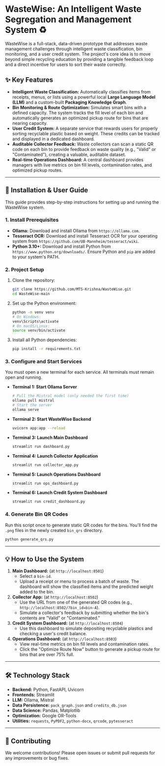 # WasteWise: An Intelligent Waste Segregation and Management System ♻️

WasteWise is a full-stack, data-driven prototype that addresses waste management challenges through intelligent waste classification, bin monitoring, and a user credit system. The project's core idea is to move beyond simple recycling education by providing a tangible feedback loop and a direct incentive for users to sort their waste correctly.

## ✨ Key Features

  * **Intelligent Waste Classification:** Automatically classifies items from receipts, menus, or lists using a powerful local **Large Language Model (LLM)** and a custom-built **Packaging Knowledge Graph**.
  * **Bin Monitoring & Route Optimization:** Simulates smart bins with a defined capacity. The system tracks the fill level of each bin and automatically generates an optimized pickup route for bins that are nearing capacity.
  * **User Credit System:** A separate service that rewards users for properly sorting recyclable plastic based on weight. These credits can be tracked and displayed in a dedicated dashboard.
  * **Auditable Collector Feedback:** Waste collectors can scan a static QR code on each bin to provide feedback on waste quality (e.g., "Valid" or "Contaminated"), creating a valuable, auditable dataset.
  * **Real-time Operations Dashboard:** A central dashboard provides managers with live metrics on bin fill levels, contamination rates, and optimized pickup routes.

-----

## 🚀 Installation & User Guide

This guide provides step-by-step instructions for setting up and running the WasteWise system.

### 1\. Install Prerequisites

  * **Ollama:** Download and install Ollama from `https://ollama.com`.
  * **Tesseract OCR:** Download and install Tesseract OCR for your operating system from `https://github.com/UB-Mannheim/tesseract/wiki`.
  * **Python 3.10+:** Download and install Python from `https://www.python.org/downloads/`. Ensure Python and `pip` are added to your system's PATH.

### 2\. Project Setup

1.  Clone the repository:
    ```bash
    git clone https://github.com/MTS-Krishna/WasteWise.git
    cd WasteWise-main
    ```
2.  Set up the Python environment:
    ```bash
    python -m venv venv
    # On Windows:
    venv\Scripts\activate
    # On macOS/Linux:
    source venv/bin/activate
    ```
3.  Install all Python dependencies:
    ```bash
    pip install -r requirements.txt
    ```

### 3\. Configure and Start Services

You must open a new terminal for each service. All terminals must remain open and running.

  * **Terminal 1: Start Ollama Server**
    ```bash
    # Pull the Mistral model (only needed the first time)
    ollama pull mistral
    # Start the server
    ollama serve
    ```
  * **Terminal 2: Start WasteWise Backend**
    ```bash
    uvicorn app:app --reload
    ```
  * **Terminal 3: Launch Main Dashboard**
    ```bash
    streamlit run dashboard.py
    ```
  * **Terminal 4: Launch Collector Application**
    ```bash
    streamlit run collector_app.py
    ```
  * **Terminal 5: Launch Operations Dashboard**
    ```bash
    streamlit run ops_dashboard.py
    ```
  * **Terminal 6: Launch Credit System Dashboard**
    ```bash
    streamlit run credit_dashboard.py
    ```

### 4\. Generate Bin QR Codes

Run this script once to generate static QR codes for the bins. You'll find the `.png` files in the newly created `bin_qrs` directory.

```bash
python generate_qrs.py
```

-----

## 💡 How to Use the System

1.  **Main Dashboard:** (at `http://localhost:8501`)
      * Select a `bin-id`.
      * Upload a receipt or menu to process a batch of waste. The dashboard will show the classified items and the predicted weight added to the bin.
2.  **Collector App:** (at `http://localhost:8502`)
      * Use the URL from one of the generated QR codes (e.g., `http://localhost:8502/?bin_id=bin-A`).
      * Simulate a collector's feedback by submitting whether the bin's contents are "Valid" or "Contaminated."
3.  **Credit System Dashboard:** (at `http://localhost:8504`)
      * Use this dashboard to simulate depositing recyclable plastics and checking a user's credit balance.
4.  **Operations Dashboard:** (at `http://localhost:8503`)
      * View real-time metrics on bin fill levels and contamination rates.
      * Click the "Optimize Route Now" button to generate a pickup route for bins that are over 75% full.

-----

## 🛠️ Technology Stack

  * **Backend:** Python, FastAPI, Uvicorn
  * **Frontends:** Streamlit
  * **LLM:** Ollama, Mistral
  * **Data Persistence:** `pack_graph.json` and `credits_db.json`
  * **Data Science:** Pandas, Matplotlib
  * **Optimization:** Google OR-Tools
  * **Utilities:** `requests`, `PyPDF2`, `python-docx`, `qrcode`, `pytesseract`

-----

## 🌱 Contributing

We welcome contributions\! Please open issues or submit pull requests for any improvements or bug fixes.
